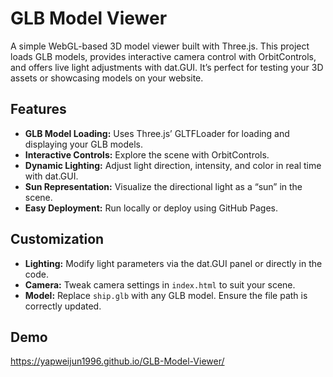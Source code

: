 # GLB Model Viewer

A simple WebGL-based 3D model viewer built with Three.js. This project loads GLB models, provides interactive camera control with OrbitControls, and offers live light adjustments with dat.GUI. It’s perfect for testing your 3D assets or showcasing models on your website.

## Features

- **GLB Model Loading:** Uses Three.js’ GLTFLoader for loading and displaying your GLB models.
- **Interactive Controls:** Explore the scene with OrbitControls.
- **Dynamic Lighting:** Adjust light direction, intensity, and color in real time with dat.GUI.
- **Sun Representation:** Visualize the directional light as a “sun” in the scene.
- **Easy Deployment:** Run locally or deploy using GitHub Pages.

## Customization

- **Lighting:** Modify light parameters via the dat.GUI panel or directly in the code.
- **Camera:** Tweak camera settings in `index.html` to suit your scene.
- **Model:** Replace `ship.glb` with any GLB model. Ensure the file path is correctly updated.


## Demo
https://yapweijun1996.github.io/GLB-Model-Viewer/
